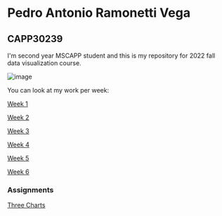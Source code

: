 # Pedro Antonio Ramonetti Vega

## CAPP30239 

I'm second year MSCAPP student and this is my repository for 2022 fall data visualization course.

![image](https://user-images.githubusercontent.com/90287027/195933144-dfa0000a-6360-4488-80ca-f9ed3b4611ba.png)

You can look at my work per week:

[Week 1](https://github.com/PRAMONETTI/CAPP30239_FA22/tree/main/week_01) 

[Week 2](https://github.com/PRAMONETTI/CAPP30239_FA22/tree/main/week_02)

[Week 3](https://github.com/PRAMONETTI/CAPP30239_FA22/tree/main/week_03)

[Week 4](https://github.com/PRAMONETTI/CAPP30239_FA22/tree/main/week_04) 

[Week 5](https://github.com/PRAMONETTI/CAPP30239_FA22/tree/main/week_05)

[Week 6](https://github.com/PRAMONETTI/CAPP30239_FA22/tree/main/week_06)

### Assignments

[Three Charts](https://github.com/PRAMONETTI/CAPP30239_FA22/blob/main/week_06/homework/index.html)
